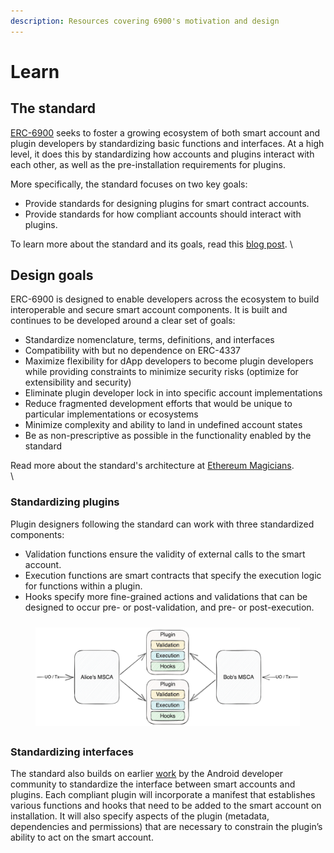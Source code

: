 ```yaml
---
description: Resources covering 6900's motivation and design
---
```


# Learn

## The standard

[ERC-6900](https://eips.ethereum.org/EIPS/eip-6900) seeks to foster a growing ecosystem of both smart account and plugin developers by standardizing basic functions and interfaces. At a high level, it does this by standardizing how accounts and plugins interact with each other, as well as the pre-installation requirements for plugins.&#x20;

More specifically, the standard focuses on two key goals:&#x20;

* Provide standards for designing plugins for smart contract accounts.
* Provide standards for how compliant accounts should interact with plugins.

To learn more about the standard and its goals, read this [blog post](https://alchemy.com/blog/account-abstraction-erc-6900). \


## Design goals

ERC-6900 is designed to enable developers across the ecosystem to build interoperable and secure smart account components. It is built and continues to be developed around a clear set of goals:&#x20;

* Standardize nomenclature, terms, definitions, and interfaces
* Compatibility with but no dependence on ERC-4337
* Maximize flexibility for dApp developers to become plugin developers while providing constraints to minimize security risks (optimize for extensibility and security)
* Eliminate plugin developer lock in into specific account implementations
* Reduce fragmented development efforts that would be unique to particular implementations or ecosystems
* Minimize complexity and ability to land in undefined account states
* Be as non-prescriptive as possible in the functionality enabled by the standard

Read more about  the  standard's architecture  at  [Ethereum Magicians](https://eips.ethereum.org/EIPS/eip-6900).\
\


### Standardizing plugins

Plugin designers following the standard can work with three standardized components:

* Validation functions ensure the validity of external calls to the smart account.
* Execution functions are smart contracts that specify the execution logic for functions within a plugin.
* Hooks specify more fine-grained actions and validations that can be designed to occur pre- or post-validation, and pre- or post-execution.

<figure><img src=".gitbook/assets/image.png" alt=""><figcaption></figcaption></figure>

### Standardizing interfaces

The standard also builds on earlier [work](https://developer.android.com/guide/topics/permissions/overview) by the Android developer community to standardize the interface between smart accounts and plugins. Each compliant plugin will incorporate a manifest that establishes various functions and hooks that need to be added to the smart account on installation. It will also specify aspects of the plugin (metadata, dependencies and permissions) that are necessary to constrain the plugin’s ability to act on the smart account.
